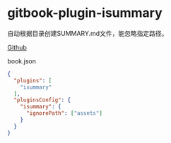 # gitbook-plugin-isummary

自动根据目录创建SUMMARY.md文件，能忽略指定路径。

[Github](https://github.com/freedomljt/gitbook-plugin-isummary)

book.json

```json
{
  "plugins": [
    "isummary"
  ],
  "pluginsConfig": {
    "isummary": {
      "ignorePath": ["assets"]
    }
  }
}
```